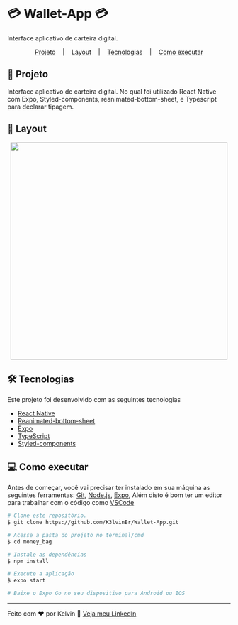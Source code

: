 # :credit_card: Wallet-App :credit_card:

Interface aplicativo de carteira digital.
<p align="center">
  <a href="#page_facing_up-projeto">Projeto</a> &nbsp;&nbsp;&nbsp;|&nbsp;&nbsp;&nbsp;
  <a href="#art-layout">Layout</a> &nbsp;&nbsp;&nbsp;|&nbsp;&nbsp;&nbsp;
  <a href="#hammer_and_wrench-tecnologias">Tecnologias</a> &nbsp;&nbsp;&nbsp;|&nbsp;&nbsp;&nbsp;
  <a href="#computer-como-executar">Como executar</a>
</p>

## :page_facing_up: Projeto
Interface aplicativo de carteira digital. No qual foi utilizado React Native com Expo, Styled-components, reanimated-bottom-sheet, e Typescript para declarar tipagem.

## :art: Layout
<div align="center">
  <img height="490" src="assets/to_Readme/app_gif.gif" />
</div>

## :hammer_and_wrench: Tecnologias
Este projeto foi desenvolvido com as seguintes tecnologias

- [React Native](https://reactnative.dev)
- [Reanimated-bottom-sheet](https://github.com/osdnk/react-native-reanimated-bottom-sheet)
- [Expo](https://expo.dev)
- [TypeScript](https://www.typescriptlang.org)
- [Styled-components](https://styled-components.com)

## :computer: Como executar
Antes de começar, você vai precisar ter instalado em sua máquina as seguintes ferramentas:
[Git](https://git-scm.com), [Node.js](https://nodejs.org/en/), [Expo](), Além disto é bom ter um editor para trabalhar com o código como [VSCode](https://code.visualstudio.com/)

```bash
# Clone este repositório.
$ git clone https://github.com/K3lvinBr/Wallet-App.git

# Acesse a pasta do projeto no terminal/cmd
$ cd money_bag

# Instale as dependências
$ npm install

# Execute a aplicação
$ expo start

# Baixe o Expo Go no seu dispositivo para Android ou IOS
```

---

Feito com ❤️ por Kelvin 👋 [Veja meu LinkedIn](https://www.linkedin.com/in/kelvin-sales-54306321a/)
